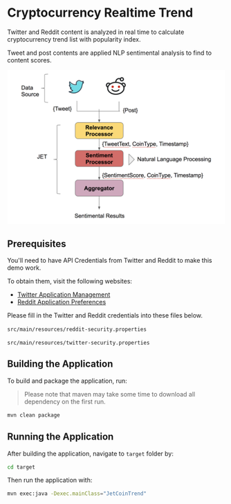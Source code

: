 # Cryptocurrency Realtime Trend
Twitter and Reddit content is analyzed in real time to calculate cryptocurrency
trend list with popularity index.

Tweet and post contents are applied NLP sentimental analysis to find to content scores.  

![](./diagram.png)

## Prerequisites

You'll need to have API Credentials from Twitter and Reddit to make this demo work.

To obtain them, visit the following websites:
- [Twitter Application Management](http://apps.twitter.com/)
- [Reddit Application Preferences](https://www.reddit.com/prefs/apps)


Please fill in the Twitter and Reddit credentials into these files below.

`src/main/resources/reddit-security.properties`

`src/main/resources/twitter-security.properties`


## Building the Application

To build and package the application, run:

>Please note that maven may take some time to download all dependency on the first run.

```bash
mvn clean package
```

## Running the Application

After building the application, navigate to `target` folder by:
```bash
cd target
```

Then run the application with: 
```bash
mvn exec:java -Dexec.mainClass="JetCoinTrend"
```